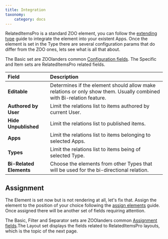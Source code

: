```yaml
---
title: Integration
taxonomy:
    category: docs
---
```


RelatedItemsPro is a standard ZOO element, you can follow the [extending type](http://yootheme.com/zoo/documentation/advanced/extend-pre-build-types) guide to integrate the element into your existent Apps. Once the element is set in the Type there are several configuration params that do differ from the ZOO ones, lets see what is all that about.

The Basic set are ZOOlanders common [Configuration fields](/extensions/zoolanders/elements/fields#configuration). The Specific and Item sets are RelatedItemsPro related fields.

| Field       | Description |
| :---------- | :---------- |
| **Editable** | Determines if the element should allow make relations or only show them. Usually combined with Bi-relation feature. |
| **Authored by User** | Limit the relations list to items authored by current User. |
| **Hide Unpublished** | Limit the relations list to published items. |
| **Apps** | Limit the relations list to items belonging to selected Apps. |
| **Types** | Limit the relations list to items being of selected Type. |
| **Bi-Related Elements** | Choose the elements from other Types that will be used for the bi-directional relation. |

## Assignment

The Element is set now but is not rendering at all, let's fix that. Assign the element to the position of your choice following the [assign elements](http://yootheme.com/zoo/documentation/advanced/assign-elements-to-layout-positions) guide. Once assigned there will be another set of fields requiring attention.

The Basic, Filter and Separator sets are ZOOlanders common [Assignment fields](/extensions/zoolanders/elements/fields#assignment).The Layout set displays the fields related to RelatedItemsPro layouts, which is the topic of the next page.
